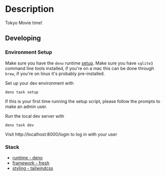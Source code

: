 # Description

Tokyo Movie time!

## Developing

### Environment Setup

Make sure you have the `deno` runtime [setup](https://docs.deno.com/runtime/). Make sure you have `sqlite3` command line tools installed, if you're on a mac this can be done through `brew`, if you're on linux it's probably pre-installed.

Set up your dev environment with

```
deno task setup
```

If this is your first time running the setup script, please follow the prompts to make an admin user.

Run the local dev server with

```
deno task dev
```

Visit http://localhost:8000/login to log in with your user

### Stack

- [runtime - deno](https://deno.land/)
- [framework - fresh](https://fresh.deno.dev)
- [styling - tailwindcss](https://tailwindcss.com)
